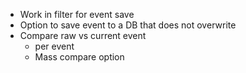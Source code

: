 * Work in filter for event save
* Option to save event to a DB that does not overwrite
* Compare raw vs current event
    * per event
    * Mass compare option
